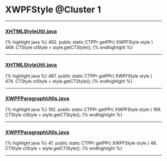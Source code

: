 # XWPFStyle @Cluster 1

***

### [XHTMLStyleUtil.java](https://searchcode.com/codesearch/view/12208720/)
{% highlight java %}
462. public static CTPPr getPPr( XWPFStyle style )
469.     CTStyle ctStyle = style.getCTStyle();
{% endhighlight %}

***

### [XHTMLStyleUtil.java](https://searchcode.com/codesearch/view/96673278/)
{% highlight java %}
467. public static CTPPr getPPr( XWPFStyle style )
474.     CTStyle ctStyle = style.getCTStyle();
{% endhighlight %}

***

### [XWPFParagraphUtils.java](https://searchcode.com/codesearch/view/12208683/)
{% highlight java %}
192. public static CTPPr getPPr( XWPFStyle style )
199.     CTStyle ctStyle = style.getCTStyle();
{% endhighlight %}

***

### [XWPFParagraphUtils.java](https://searchcode.com/codesearch/view/96673289/)
{% highlight java %}
41. public static CTPPr getPPr( XWPFStyle style )
48.     CTStyle ctStyle = style.getCTStyle();
{% endhighlight %}

***

